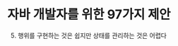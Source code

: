 

# 자바 개발자를 위한 97가지 제안

5. 행위를 구현하는 것은 쉽지만 상태를 관리하는 것은 어렵다

<!--stackedit_data:
eyJoaXN0b3J5IjpbLTE5ODEzNDQ2ODYsMTI3NjAzNzc2OV19
-->